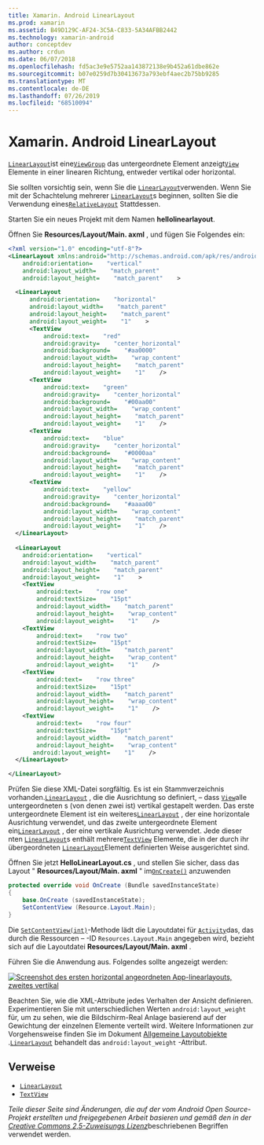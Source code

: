 ```yaml
---
title: Xamarin. Android LinearLayout
ms.prod: xamarin
ms.assetid: B49D129C-AF24-3C5A-C833-5A34AFBB2442
ms.technology: xamarin-android
author: conceptdev
ms.author: crdun
ms.date: 06/07/2018
ms.openlocfilehash: fd5ac3e9e5752aa143872138e9b452a61dbe862e
ms.sourcegitcommit: b07e0259d7b30413673a793ebf4aec2b75bb9285
ms.translationtype: MT
ms.contentlocale: de-DE
ms.lasthandoff: 07/26/2019
ms.locfileid: "68510094"
---
```

# <a name="xamarinandroid-linearlayout"></a>Xamarin. Android LinearLayout

[`LinearLayout`](xref:Android.Widget.LinearLayout)ist eine[`ViewGroup`](xref:Android.Views.ViewGroup)
das untergeordnete Element anzeigt[`View`](xref:Android.Views.View)
Elemente in einer linearen Richtung, entweder vertikal oder horizontal.

Sie sollten vorsichtig sein, wenn Sie die [`LinearLayout`](xref:Android.Widget.LinearLayout)verwenden.
Wenn Sie mit der Schachtelung mehrerer [`LinearLayout`](xref:Android.Widget.LinearLayout)s beginnen, sollten Sie die Verwendung eines[`RelativeLayout`](xref:Android.Widget.RelativeLayout)
Stattdessen.

Starten Sie ein neues Projekt mit dem Namen **hellolinearlayout**.

Öffnen Sie **Resources/Layout/Main. axml** , und fügen Sie Folgendes ein:

```xml
<?xml version="1.0" encoding="utf-8"?>
<LinearLayout xmlns:android="http://schemas.android.com/apk/res/android"
    android:orientation=    "vertical"
    android:layout_width=    "match_parent"
    android:layout_height=    "match_parent"    >

  <LinearLayout
      android:orientation=    "horizontal"
      android:layout_width=    "match_parent"
      android:layout_height=    "match_parent"
      android:layout_weight=    "1"    >
      <TextView
          android:text=    "red"
          android:gravity=    "center_horizontal"
          android:background=    "#aa0000"
          android:layout_width=    "wrap_content"
          android:layout_height=    "match_parent"
          android:layout_weight=    "1"    />
      <TextView
          android:text=    "green"
          android:gravity=    "center_horizontal"
          android:background=    "#00aa00"
          android:layout_width=    "wrap_content"
          android:layout_height=    "match_parent"
          android:layout_weight=    "1"    />
      <TextView
          android:text=    "blue"
          android:gravity=    "center_horizontal"
          android:background=    "#0000aa"
          android:layout_width=    "wrap_content"
          android:layout_height=    "match_parent"
          android:layout_weight=    "1"    />
      <TextView
          android:text=    "yellow"
          android:gravity=    "center_horizontal"
          android:background=    "#aaaa00"
          android:layout_width=    "wrap_content"
          android:layout_height=    "match_parent"
          android:layout_weight=    "1"    />
  </LinearLayout>
        
  <LinearLayout
    android:orientation=    "vertical"
    android:layout_width=    "match_parent"
    android:layout_height=    "match_parent"
    android:layout_weight=    "1"    >
    <TextView
        android:text=    "row one"
        android:textSize=    "15pt"
        android:layout_width=    "match_parent"
        android:layout_height=    "wrap_content"
        android:layout_weight=    "1"    />
    <TextView
        android:text=    "row two"
        android:textSize=    "15pt"
        android:layout_width=    "match_parent"
        android:layout_height=    "wrap_content"
        android:layout_weight=    "1"    />
    <TextView
        android:text=    "row three"
        android:textSize=    "15pt"
        android:layout_width=    "match_parent"
        android:layout_height=    "wrap_content"
        android:layout_weight=    "1"    />
    <TextView
        android:text=    "row four"
        android:textSize=    "15pt"
        android:layout_width=    "match_parent"
        android:layout_height=    "wrap_content"
       android:layout_weight=    "1"    />
  </LinearLayout>

</LinearLayout>
```

Prüfen Sie diese XML-Datei sorgfältig. Es ist ein Stammverzeichnis vorhanden.[`LinearLayout`](xref:Android.Widget.LinearLayout)
, die die Ausrichtung so definiert, &ndash; dass [`View`](xref:Android.Views.View)alle untergeordneten s (von denen zwei ist) vertikal gestapelt werden. Das erste untergeordnete Element ist ein weiteres[`LinearLayout`](xref:Android.Widget.LinearLayout)
, der eine horizontale Ausrichtung verwendet, und das zweite untergeordnete Element ein[`LinearLayout`](xref:Android.Widget.LinearLayout)
, der eine vertikale Ausrichtung verwendet. Jede dieser nten [`LinearLayout`](xref:Android.Widget.LinearLayout)s enthält mehrere[`TextView`](xref:Android.Widget.TextView)
Elemente, die in der durch ihr übergeordneten [`LinearLayout`](xref:Android.Widget.LinearLayout)Element definierten Weise ausgerichtet sind.

Öffnen Sie jetzt **HelloLinearLayout.cs** , und stellen Sie sicher, dass das Layout " **Resources/Layout/Main. axml** " im[`OnCreate()`](xref:Android.App.Activity.OnCreate*)
anzuwenden

```csharp
protected override void OnCreate (Bundle savedInstanceState)
{
    base.OnCreate (savedInstanceState);
    SetContentView (Resource.Layout.Main);
}
```

Die [`SetContentView(int)`](xref:Android.App.Activity.SetContentView*)-Methode lädt die Layoutdatei für [`Activity`](xref:Android.App.Activity)das, das durch die Ressourcen &ndash; -ID `Resources.Layout.Main` angegeben wird, bezieht sich auf die Layoutdatei **Resources/Layout/Main. axml** .

Führen Sie die Anwendung aus. Folgendes sollte angezeigt werden:

[![Screenshot des ersten horizontal angeordneten App-linearlayouts, zweites vertikal](linear-layout-images/helloviews1.png)](linear-layout-images/helloviews1.png#lightbox)

Beachten Sie, wie die XML-Attribute jedes Verhalten der Ansicht definieren. Experimentieren Sie mit unterschiedlichen Werten `android:layout_weight` für, um zu sehen, wie die Bildschirm-Real Anlage basierend auf der Gewichtung der einzelnen Elemente verteilt wird. Weitere Informationen zur Vorgehensweise finden Sie im Dokument [Allgemeine Layoutobjekte](https://developer.android.com/guide/topics/ui/declaring-layout.html) .[`LinearLayout`](xref:Android.Widget.LinearLayout)
behandelt das `android:layout_weight` -Attribut.


## <a name="references"></a>Verweise

-   [`LinearLayout`](xref:Android.Widget.LinearLayout) 
-   [`TextView`](xref:Android.Widget.TextView) 

*Teile dieser Seite sind Änderungen, die auf der vom Android Open Source-Projekt erstellten und freigegebenen Arbeit basieren und gemäß den in der*
[*Creative Commons 2,5-Zuweisungs Lizenz*](http://creativecommons.org/licenses/by/2.5/)beschriebenen Begriffen verwendet werden.

